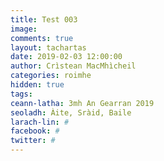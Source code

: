 ```yaml
---
title: Test 003
image:
comments: true
layout: tachartas
date: 2019-02-03 12:00:00
author: Crìstean MacMhìcheil
categories: roimhe
hidden: true
tags:
ceann-latha: 3mh An Gearran 2019
seoladh: Àite, Sràid, Baile
larach-lin: #
facebook: #
twitter: #
---
```


